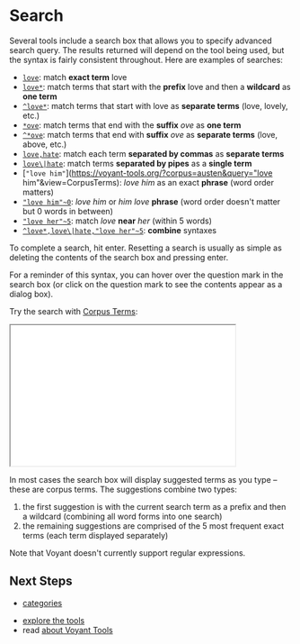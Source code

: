 # Search

Several tools include a search box that allows you to specify advanced search query. The results returned will depend on the tool being used, but the syntax is fairly consistent throughout. Here are examples of searches:

* [`love`](https://voyant-tools.org/?corpus=austen&query=love&view=CorpusTerms): match **exact term** love
* [`love*`](https://voyant-tools.org/?corpus=austen&query=love*&view=CorpusTerms): match terms that start with the **prefix** love and then a **wildcard** as **one term**
* [`^love*`](https://voyant-tools.org/?corpus=austen&query=^love*&view=CorpusTerms): match terms that start with love as **separate terms** (love, lovely, etc.)
* [`*ove`](https://voyant-tools.org/?corpus=austen&query=ove*&view=CorpusTerms): match terms that end with the **suffix** _ove_ as **one term**
* [`^*ove`](https://voyant-tools.org/?corpus=austen&query=^love*&view=CorpusTerms): match terms that end with **suffix** _ove_ as **separate terms** (love, above, etc.)
* [`love,hate`](https://voyant-tools.org/?corpus=austen&query=love,hate&view=CorpusTerms): match each term **separated by commas** as **separate terms**
* [`love\|hate`](https://voyant-tools.org/?corpus=austen&query=love\|hate&view=CorpusTerms): match terms **separated by pipes** as a **single term**
* [`"love him"`](https://voyant-tools.org/?corpus=austen&query="love him"&view=CorpusTerms): _love him_ as an exact **phrase** (word order matters)
* [`"love him"~0`](https://voyant-tools.org/?corpus=austen&query="love+him"~0&view=CorpusTerms): _love him_ or _him love_ **phrase** (word order doesn't matter but 0 words in between)
* [`"love her"~5`](https://voyant-tools.org/?corpus=austen&query="love+her"~5&view=CorpusTerms): match _love_ **near** _her_ (within 5 words)
* [`^love*,love\|hate,"love her"~5`](https://voyant-tools.org/?corpus=austen&query=^love*,hate\|love,"love+her"~5&view=CorpusTerms): **combine** syntaxes

To complete a search, hit enter. Resetting a search is usually as simple as deleting the contents of the search box and pressing enter.

For a reminder of this syntax, you can hover over the question mark in the search box (or click on the question mark to see the contents appear as a dialog box).

Try the search with [Corpus Terms](#!/guide/corpusterms):

<iframe src="../tool/CorpusTerms/?corpus=austen" style="width: 400px; height: 250px;"></iframe>

In most cases the search box will display suggested terms as you type – these are corpus terms. The suggestions combine two types:

1. the first suggestion is with the current search term as a prefix and then a wildcard (combining all word forms into one search)
1. the remaining suggestions are comprised of the 5 most frequent exact terms (each term displayed separately)

Note that Voyant doesn't currently support regular expressions.

## Next Steps

- [categories](#!/guide/categories)
* [explore the tools](#!/guide/tools)
* read [about Voyant Tools](#!/guide/about)